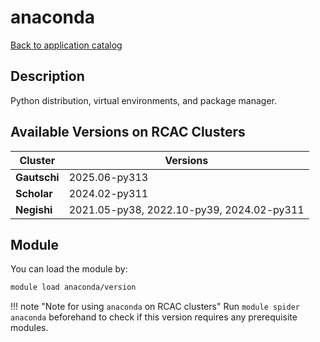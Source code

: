 # anaconda

[Back to application catalog](../app_catalog.md)

## Description
Python distribution, virtual environments, and package manager.

## Available Versions on RCAC Clusters
|Cluster|Versions|
|---|---|
|**Gautschi**|2025.06-py313|
|**Scholar**|2024.02-py311|
|**Negishi**|2021.05-py38, 2022.10-py39, 2024.02-py311|

## Module
You can load the module by:

```bash
module load anaconda/version
```

!!! note "Note for using `anaconda` on RCAC clusters"
    Run `module spider anaconda` beforehand to check if this version requires any prerequisite modules.
